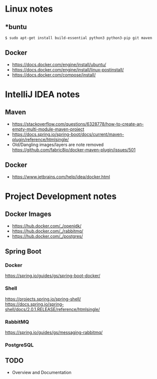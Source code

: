 # Linux notes 
## *buntu
```
$ sudo apt-get install build-essential python3 python3-pip git maven
```
## Docker
* https://docs.docker.com/engine/install/ubuntu/
* https://docs.docker.com/engine/install/linux-postinstall/
* https://docs.docker.com/compose/install/

# IntelliJ IDEA notes
## Maven
* https://stackoverflow.com/questions/6328778/how-to-create-an-empty-multi-module-maven-project
* https://docs.spring.io/spring-boot/docs/current/maven-plugin/reference/htmlsingle/
* Old/Dangling images/layers are note removed
  https://github.com/fabric8io/docker-maven-plugin/issues/501
  
## Docker
* https://www.jetbrains.com/help/idea/docker.html

# Project Development notes
## Docker Images
* https://hub.docker.com/_/openjdk/
* https://hub.docker.com/_/rabbitmq/
* https://hub.docker.com/_/postgres/
## Spring Boot
### Docker
https://spring.io/guides/gs/spring-boot-docker/
### Shell
https://projects.spring.io/spring-shell/  
https://docs.spring.io/spring-shell/docs/2.0.1.RELEASE/reference/htmlsingle/
### RabbitMQ
https://spring.io/guides/gs/messaging-rabbitmq/
### PostgreSQL
## TODO
* Overview and Documentation